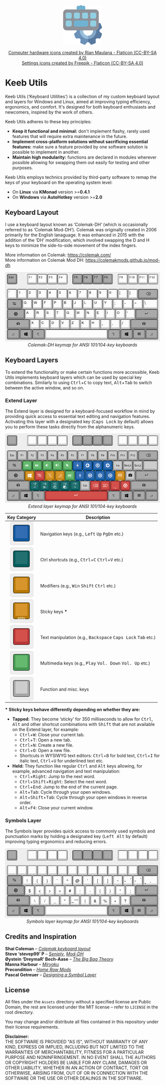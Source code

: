 <div align="center">

![Project avatar](/Assets/Images/Meta/avatar-128.png)

<a href="https://www.flaticon.com/free-icons/computer-hardware" title="computer hardware icons">Computer hardware icons created by Rian Maulana - Flaticon (CC-BY-SA 4.0)</a>  
<a href="https://www.flaticon.com/free-icons/settings" title="settings icons">Settings icons created by Freepik - Flaticon (CC-BY-SA 4.0)</a>
</div>

# Keeb Utils

Keeb Utils (‘Keyboard Utilities’) is a collection of my custom keyboard layout and layers for Windows and Linux, aimed at improving typing efficiency, ergonomics, and comfort. It's designed for both keyboard enthusiasts and newcomers, inspired by the work of others.

Keeb Utils adheres to these key principles:

- **Keep it functional and minimal:** don't implement flashy, rarely used features that will require extra maintenance in the future.
- **Implement cross-platform solutions without sacrificing essential features:** make sure a feature provided by one software solution is possible to implement in another.
- **Maintain high modularity:** functions are declared in modules wherever possible allowing for swapping them out easily for testing and other purposes.

Keeb Utils employs technics provided by third-party software to remap the keys of your keyboard on the operating system level:

- On **Linux** via **KMonad** version >=**0.4.1**
- On **Windows** via **AutoHotkey** version >=**2.0**

## Keyboard Layout

I use a keyboard layout known as ‘Colemak-DH‘ (which is occasionally referred to as ‘Colemak Mod-DH‘). Colemak was originally created in 2006 primarily for the English lanaguage. It was enhanced in 2015 with the addition of the ‘DH‘ modification, which involved swapping the D and H keys to minimize the side-to-side movement of the index fingers.

More information on Colemak: https://colemak.com/  
More information on Colemak Mod DH: https://colemakmods.github.io/mod-dh

<div align="center">

![Colemak-DH keyboard layout](Assets/Images/Keyboard%20Layouts/colemak-dh-ansi.png)  
*Colemak-DH keymap for ANSI 101/104-key keyboards*

</div>

## Keyboard Layers

To extend the functionality or make certain functions more accessible, Keeb Utils implements keyboard layers which can be used by special key combinations. Similarly to using <kbd>Ctrl</kbd>+<kbd>C</kbd> to copy text, <kbd>Alt</kbd>+<kbd>Tab</kbd> to switch between the active window, and so on.

### Extend Layer

The Extend layer is designed for a keyboard-focused workflow in mind by providing quick access to essential text editing and navigation features. Activating this layer with a designated key (<kbd>Caps Lock</kbd> by default) allows you to perform these tasks directly from the alphanumeric keys.

<div align="center">

![Extend layer](Assets/Images/Keyboard%20Layers/extend.png)  
*Extend layer keymap for ANSI 101/104-key keyboards*

</div>

| Key Category  | Description |
| :-----------: | ----------- |
| ![Navigation keys](Assets/Images/Keyboard%20Layers/extend-blue.png) | Navigation keys (e.g., <kbd>Left</kbd> <kbd>Up</kbd> <kbd>PgDn</kbd> etc.) |
| ![Ctrl shortcuts](Assets/Images/Keyboard%20Layers/extend-green.png) | Ctrl shortcuts (e.g., <kbd>Ctrl</kbd>+<kbd>C</kbd> <kbd>Ctrl</kbd>+<kbd>V</kbd> etc.) |
| ![Modifiers](Assets/Images/Keyboard%20Layers/extend-orange.png) | Modifiers (e.g., <kbd>Win</kbd> <kbd>Shift</kbd> <kbd>Ctrl</kbd> etc.) |
| ![Sticky keys](Assets/Images/Keyboard%20Layers/extend-sticky.png) | Sticky keys **\*** |
| ![Text manipulation keys](Assets/Images/Keyboard%20Layers/extend-red.png) | Text manipulation (e.g., <kbd>Backspace</kbd> <kbd>Caps Lock</kbd> <kbd>Tab</kbd> etc.) |
| ![Multimedia keys](Assets/Images/Keyboard%20Layers/extend-light-green.png) | Multimedia keys (e.g., <kbd>Play</kbd> <kbd>Vol. Down</kbd> <kbd>Vol. Up</kbd> etc.) |
| ![Misc. keys](Assets/Images/Keyboard%20Layers/extend-grey.png) | Function and misc. keys |

**\*** **Sticky keys behave differently depending on whether they are:**

- **Tapped:** They become ‘sticky’ for 350 milliseconds to allow for <kbd>Ctrl</kbd>, <kbd>Alt</kbd> and other shortcut combinations with <kbd>Shift</kbd> that are not available on the Extend layer, for example:
    - <kbd>Ctrl</kbd>+<kbd>W</kbd>: Close your current tab.
    - <kbd>Ctrl</kbd>+<kbd>T</kbd>: Open a new tab.
    - <kbd>Ctrl</kbd>+<kbd>N</kbd>: Create a new file.
    - <kbd>Ctrl</kbd>+<kbd>O</kbd>: Open a new file.
    - Shortcuts in WYSIWYG text editors: <kbd>Ctrl</kbd>+<kbd>B</kbd> for bold text, <kbd>Ctrl</kbd>+<kbd>I</kbd> for italic text, <kbd>Ctrl</kbd>+<kbd>U</kbd> for underlined text etc.
- **Held:** They function like regular <kbd>Ctrl</kbd> and <kbd>Alt</kbd> keys allowing, for example, advanced navigation and text manipulation:
    - <kbd>Ctrl</kbd>+<kbd>Right</kbd>: Jump to the next word.
    - <kbd>Ctrl</kbd>+<kbd>Shift</kbd>+<kbd>Right</kbd>: Select the next word.
    - <kbd>Ctrl</kbd>+<kbd>End</kbd>: Jump to the end of the current page.
    - <kbd>Alt</kbd>+<kbd>Tab</kbd>: Cycle through your open windows.
    - <kbd>Alt</kbd>+<kbd>Shift</kbd>+<kbd>Tab</kbd>: Cycle through your open windows in reverse order.
    - <kbd>Alt</kbd>+<kbd>F4</kbd>: Close your current window.

### Symbols Layer

The Symbols layer provides quick access to commonly used symbols and punctuation marks by holding a designated key (<kbd>Left Alt</kbd> by default) improving typing ergonomics and reducing errors.

<div align="center">

![Symbols layer](Assets/Images/Keyboard%20Layers/symbols.png)  
*Symbols layer keymap for ANSI 101/104-key keyboards*

</div>

## Credits and Inspiration

**Shai Coleman** – *[Colemak keyboard layout](https://colemak.com)*  
**Steve ‘stevep99’ P** – *[Seniply](https://stevep99.github.io/seniply/)*, *[Mod-DH](https://colemakmods.github.io/mod-dh/)*  
**Øystein ‘DreymaR’ Bech-Aase** – *[The Big Bag Theory](https://dreymar.colemak.org/)*  
**Manna Harbour** – *[Miryoku](https://github.com/manna-harbour/miryoku)*  
**Precondition** – *[Home Row Mods](https://precondition.github.io/home-row-mods)*  
**Pascal Getreuer** – *[Designing a Symbol Layer](https://getreuer.info/posts/keyboards/symbol-layer/index.html)*

## License

All files under the `Assets` directory without a specified license are Public Domain, the rest are licensed under the MIT license – refer to `LICENSE` in the root directory.

You may change and/or distribute all files contained in this repository under their license requirements.

**Disclaimer:**  
THE SOFTWARE IS PROVIDED "AS IS", WITHOUT WARRANTY OF ANY KIND, EXPRESS OR IMPLIED, INCLUDING BUT NOT LIMITED TO THE WARRANTIES OF MERCHANTABILITY, FITNESS FOR A PARTICULAR PURPOSE AND NONINFRINGEMENT. IN NO EVENT SHALL THE AUTHORS OR COPYRIGHT HOLDERS BE LIABLE FOR ANY CLAIM, DAMAGES OR OTHER LIABILITY, WHETHER IN AN ACTION OF CONTRACT, TORT OR OTHERWISE, ARISING FROM, OUT OF OR IN CONNECTION WITH THE SOFTWARE OR THE USE OR OTHER DEALINGS IN THE SOFTWARE.
